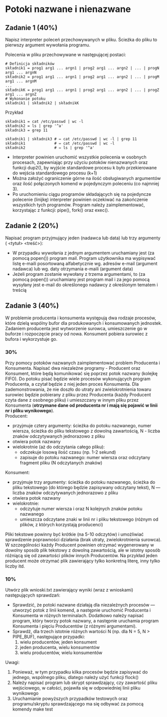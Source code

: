 # Potoki nazwane i nienazwane
## Zadanie 1 (40%)
Napisz interpreter poleceń przechowywanych w pliku. Ścieżka do pliku to pierwszy argument wywołania programu.

Polecenia w pliku przechowywane  w następującej postaci: 
```
# Definicja składników
składnik1 = prog1 arg1 ... argn1 | prog2 arg1 ... argn2 | ... | progN arg1 ... argnN
składnik2 = prog1 arg1 ... argn1 | prog2 arg1 ... argn2 | ... | progM arg1 ... argnM
...
składnikK = prog1 arg1 ... argn1 | prog2 arg1 ... argn2 | ... | progZ arg1 ... argnZ
# Wykonanie potoku
składnik1 | składnik2 | składnikK
```
Przykład
```
składnik1 = cat /etc/passwd | wc -l
składnik2 = ls | grep '^a'
składnik3 = grep 11

składnik1 | składnik3 # ⇔ cat /etc/passwd | wc -l | grep 11 
składnik1             # ⇔ cat /etc/passwd | wc -l
składnik2             # ⇔ ls | grep '^a'
```
* Interpreter powinien uruchomić wszystkie polecenia w osobnych procesach, zapewniając przy użyciu potoków nienazwanych oraz funkcji dup2(), by wyjście standardowe procesu k było przekierowane do wejścia standardowego procesu (k+1)
* Można założyć ograniczenie górne na ilość obsługiwanych argumentów oraz ilość połączonych komend w pojedynczym poleceniu (co najmniej 3).
* Po uruchomieniu ciągu programów składających się na pojedyncze polecenie (linijkę) interpreter powinien oczekiwać na zakończenie wszystkich tych programów.
Program należy zaimplementować, korzystając z funkcji: pipe(), fork() oraz exec().

## Zadanie 2 (20%)
Napisać program przyjmujący jeden (nadawca lub data) lub trzy argumenty (<adresEmail> <tytuł> <treść>):
* W przypadku wywołania z jednym argumentem uruchamiany jest (za pomocą popen()) program mail. Program użytkownika ma wypisywać listę e-maili posortowaną alfabetycznie wg. adresów e-mail (argument nadawca) lub wg. daty otrzymania e-maili (argument data)
* Jeżeli program zostanie wywołany z trzema argumentami, to (za pomocą popen()) uruchamiany jest program mail i za jego pomocą wysyłany jest e-mail do określonego nadawcy z określonym tematem i treścią

## Zadanie 3 (40%)
W problemie producenta i konsumenta występują dwa rodzaje procesów, które dzielą wspólny bufor dla produkowanych i konsumowanych jednostek. Zadaniem producenta jest wytworzenie surowca, umieszczenie go w buforze i rozpoczęcie pracy od nowa. Konsument pobiera surowiec z bufora i wykorzystuje go.

### 30%
Przy pomocy potoków nazwanych zaimplementować problem Producenta i Konsumenta. Napisać dwa niezależne programy - Producent oraz Konsument, które będą komunikować się poprzez potok nazwany (kolejkę FIFO).  Do potoku pisać będzie wiele procesów wykonujących program Producenta, a czytał będzie z niej jeden proces Konsumenta. Dla zademonstrowania, że nie doszło do utraty ani zwielokrotnienia towaru surowiec będzie pobierany z pliku przez Producenta (każdy Producent czyta dane z osobnego pliku) i umieszczany w innym pliku przez Konsumenta (**otrzymane dane od producenta nr i mają się pojawić w linii nr i pliku wynikowego**). \
Producent:

* przyjmuje cztery argumenty: ścieżka do potoku nazwanego, numer wiersza, ścieżka do pliku tekstowego z dowolną zawartością, N - liczba znaków odczytywanych jednorazowo z pliku
* otwiera potok nazwany
* wielokrotnie (aż do odczytania całego pliku):
    * odczekuje losową ilość czasu (np. 1-2 sekund)
    * zapisuje do potoku nazwanego: numer wiersza oraz odczytany fragment pliku (N odczytanych znaków) 

Konsument:
* przyjmuje trzy argumenty: ścieżka do potoku nazwanego, ścieżka do pliku tekstowego (do którego będzie zapisywany odczytany tekst), N — liczba znaków odczytywanych jednorazowo z pliku
* otwiera potok nazwany
* wielokrotnie:
    * odczytuje numer wiersza i oraz N kolejnych znaków potoku nazwanego
    * umieszcza odczytane znaki w linii nr i pliku tekstowego (różnym od plików, z których korzystają producenci)

Pliki tekstowe powinny być krótkie (na 5-10 odczytów) i umożliwiać sprawdzenie poprawności działania (brak utraty, zwielokrotnienia surowca). W szczególności każdy Producent powinien otrzymać wygenerowany w dowolny sposób plik tekstowy z dowolną zawartością, ale w istotny sposób różniącą się od zawartości plików innych Producentów. Na przykład jeden producent może otrzymać plik zawierający tylko konkretną literę, inny tylko liczby itd. 

### 10%
Utwórz plik wnioski.txt zawierający wyniki (wraz z wnioskami) następujących sprawdzań:
* Sprawdzić, że potoki nazwane działają dla niezależnych procesów — utworzyć potok z linii komend, a następnie uruchomić Producenta i Konsumenta w różnych terminalach. Dodatkowo należy napisać program, który tworzy potok nazwany, a następnie uruchamia program Konsumenta i pięciu Producentów (z różnymi argumentami).
* Sprawdź, dla trzech istotnie różnych wartości N (np. dla N = 5, N > PIPE_BUF), następujące przypadki:
    1. wielu producentów, jeden konsument
    1. jeden producenta, wielu konsumentów
    1. wielu producentów, wielu konsumentów

Uwagi:
1. Ponieważ, w tym przypadku kilka procesów będzie zapisywać do jednego, wspólnego pliku, dlatego należy użyć funkcji flock()
1. Należy napisać program lub skrypt sprawdzający, czy zawartość pliku wejściowego, w całości, pojawiła się w odpowiedniej linii pliku wynikowego
1. Uruchamianie powyższych przypadków testowych oraz programu/skryptu sprawdzającego  ma się odbywać za pomocą komendy make test